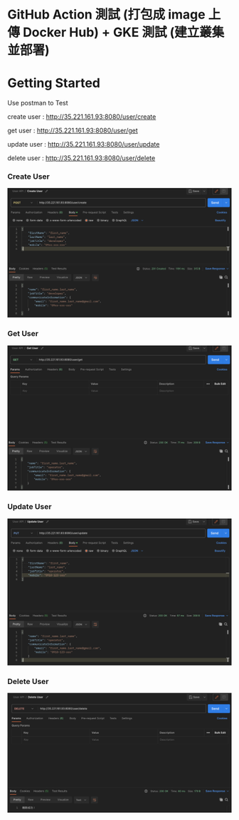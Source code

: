 # GitHub Action 測試 (打包成 image 上傳 Docker Hub) + GKE 測試 (建立叢集並部署)

# Getting Started
Use postman to Test

create user : http://35.221.161.93:8080/user/create

get user : http://35.221.161.93:8080/user/get

update user : http://35.221.161.93:8080/user/update

delete user : http://35.221.161.93:8080/user/delete 

### Create User
![create.png](create.png)

### Get User
![get.png](get.png)

### Update User
![update.png](update.png)

### Delete User
![delete.png](delete.png)
